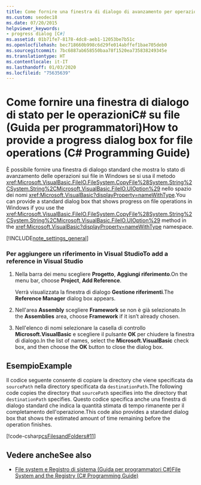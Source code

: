 ```yaml
---
title: Come fornire una finestra di dialogo di avanzamento per operazioni su C# file-Guida alla programmazione
ms.custom: seodec18
ms.date: 07/20/2015
helpviewer_keywords:
- progress dialog [C#]
ms.assetid: 01b71fe7-8178-4dc8-aeb1-12053be7b51c
ms.openlocfilehash: bec718660b998c6d29fe014abffef1bae705deb0
ms.sourcegitcommit: 7bc6887ab658550baa78f1520ea735838249345e
ms.translationtype: HT
ms.contentlocale: it-IT
ms.lasthandoff: 01/03/2020
ms.locfileid: "75635639"
---
```

# <a name="how-to-provide-a-progress-dialog-box-for-file-operations-c-programming-guide"></a><span data-ttu-id="2ea05-102">Come fornire una finestra di dialogo di stato per le operazioniC# su file (Guida per programmatori)</span><span class="sxs-lookup"><span data-stu-id="2ea05-102">How to provide a progress dialog box for file operations (C# Programming Guide)</span></span>
<span data-ttu-id="2ea05-103">È possibile fornire una finestra di dialogo standard che mostra lo stato di avanzamento delle operazioni sui file in Windows se si usa il metodo <xref:Microsoft.VisualBasic.FileIO.FileSystem.CopyFile%28System.String%2CSystem.String%2CMicrosoft.VisualBasic.FileIO.UIOption%29> nello spazio dei nomi <xref:Microsoft.VisualBasic?displayProperty=nameWithType>.</span><span class="sxs-lookup"><span data-stu-id="2ea05-103">You can provide a standard dialog box that shows progress on file operations in Windows if you use the <xref:Microsoft.VisualBasic.FileIO.FileSystem.CopyFile%28System.String%2CSystem.String%2CMicrosoft.VisualBasic.FileIO.UIOption%29> method in the <xref:Microsoft.VisualBasic?displayProperty=nameWithType> namespace.</span></span>  
  
[!INCLUDE[note_settings_general](~/includes/note-settings-general-md.md)]  
  
### <a name="to-add-a-reference-in-visual-studio"></a><span data-ttu-id="2ea05-104">Per aggiungere un riferimento in Visual Studio</span><span class="sxs-lookup"><span data-stu-id="2ea05-104">To add a reference in Visual Studio</span></span>  
  
1. <span data-ttu-id="2ea05-105">Nella barra dei menu scegliere **Progetto**, **Aggiungi riferimento**.</span><span class="sxs-lookup"><span data-stu-id="2ea05-105">On the menu bar, choose **Project**, **Add Reference**.</span></span>  
  
     <span data-ttu-id="2ea05-106">Verrà visualizzata la finestra di dialogo **Gestione riferimenti**.</span><span class="sxs-lookup"><span data-stu-id="2ea05-106">The **Reference Manager** dialog box appears.</span></span>  
  
2. <span data-ttu-id="2ea05-107">Nell'area **Assembly** scegliere **Framework** se non è già selezionato.</span><span class="sxs-lookup"><span data-stu-id="2ea05-107">In the **Assemblies** area, choose **Framework** if it isn’t already chosen.</span></span>  
  
3. <span data-ttu-id="2ea05-108">Nell'elenco di nomi selezionare la casella di controllo **Microsoft.VisualBasic** e scegliere il pulsante **OK** per chiudere la finestra di dialogo.</span><span class="sxs-lookup"><span data-stu-id="2ea05-108">In the list of names, select the **Microsoft.VisualBasic** check box, and then choose the **OK** button to close the dialog box.</span></span>  
  
## <a name="example"></a><span data-ttu-id="2ea05-109">Esempio</span><span class="sxs-lookup"><span data-stu-id="2ea05-109">Example</span></span>  
 <span data-ttu-id="2ea05-110">Il codice seguente consente di copiare la directory che viene specificata da `sourcePath` nella directory specificata da `destinationPath`.</span><span class="sxs-lookup"><span data-stu-id="2ea05-110">The following code copies the directory that `sourcePath` specifies into the directory that `destinationPath` specifies.</span></span> <span data-ttu-id="2ea05-111">Questo codice specifica anche una finestra di dialogo standard che indica la quantità stimata di tempo rimanente per il completamento dell'operazione.</span><span class="sxs-lookup"><span data-stu-id="2ea05-111">This code also provides a standard dialog box that shows the estimated amount of time remaining before the operation finishes.</span></span>  
  
 [!code-csharp[csFilesandFolders#11](~/samples/snippets/csharp/VS_Snippets_VBCSharp/csFilesAndFolders/CS/FileIteration.cs#11)]  
  
## <a name="see-also"></a><span data-ttu-id="2ea05-112">Vedere anche</span><span class="sxs-lookup"><span data-stu-id="2ea05-112">See also</span></span>

- [<span data-ttu-id="2ea05-113">File system e Registro di sistema (Guida per programmatori C#)</span><span class="sxs-lookup"><span data-stu-id="2ea05-113">File System and the Registry (C# Programming Guide)</span></span>](./index.md)
